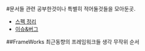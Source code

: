 #문서들
  관련 공부한것이나 특별히 적어둘것들을 모아둔곳.
  - [스펙 정리](/MarkDown/HTML%20CSS%20XML%20JSON/SPEC.md)
  - [이슈&버그](/MarkDown/HTML%20CSS%20XML%20JSON/ISSUE%26BUG.md)

##FrameWorks
최근동향의 프레임워크들 생각 무작위 순서

